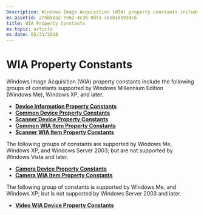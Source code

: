 ```yaml
---
Description: Windows Image Acquisition (WIA) property constants include the following groups of constants supported by Windows Millennium Edition (Windows Me), Windows XP, and later.
ms.assetid: 275b52a2-7e62-4c36-9d51-cbeb18b934c6
title: WIA Property Constants
ms.topic: article
ms.date: 05/31/2018
---
```


# WIA Property Constants

Windows Image Acquisition (WIA) property constants include the following groups of constants supported by Windows Millennium Edition (Windows Me), Windows XP, and later.

-   [**Device Information Property Constants**](-wia-wiadeviceinfoprop.md)
-   [**Common Device Property Constants**](-wia-wiaitempropcommondevice.md)
-   [**Scanner Device Property Constants**](-wia-wiaitempropscannerdevice.md)
-   [**Common WIA Item Property Constants**](-wia-wiaitempropcommonitem.md)
-   [**Scanner WIA Item Property Constants**](-wia-wiaitempropscanneritem.md)

The following groups of constants are supported by Windows Me, Windows XP, and Windows Server 2003; but are not supported by Windows Vista and later.

-   [**Camera Device Property Constants**](-wia-wiaitempropcameradevice.md)
-   [**Camera WIA Item Property Constants**](-wia-wiaitempropcameraitem.md)

The following group of constants is supported by Windows Me, and Windows XP; but is not supported by Windows Server 2003 and later.

-   [**Video WIA Device Property Constants**](-wia-wiaitempropvideodevice.md)

 

 



